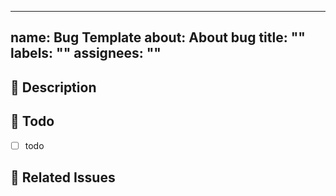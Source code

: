 
---
name: Bug Template
about: About bug
title: ""
labels: ""
assignees: ""
---

## 🐛 Description

## 📌 Todo

- [ ] todo

## 🔗 Related Issues
